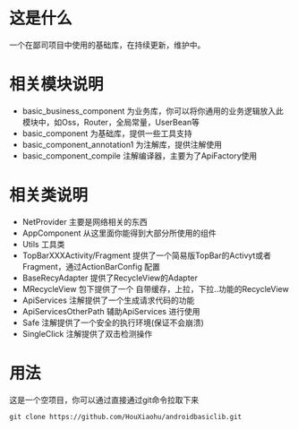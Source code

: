 # 这是什么
 一个在鄙司项目中使用的基础库，在持续更新，维护中。
 
# 相关模块说明
 - basic_business_component 为业务库，你可以将你通用的业务逻辑放入此模块中，如Oss，Router，全局常量，UserBean等
 - basic_component 为基础库，提供一些工具支持
 - basic_component_annotation1  为注解库，提供注解使用
 - basic_component_compile  注解编译器，主要为了ApiFactory使用
 
# 相关类说明
  - NetProvider       主要是网络相关的东西
  - AppComponent      从这里面你能得到大部分所使用的组件
  - Utils             工具类
  - TopBarXXXActivity/Fragment   提供了一个简易版TopBar的Activyt或者Fragment，通过ActionBarConfig 配置
  - BaseRecyAdapter            提供了RecycleView的Adapter
  - MRecycleView 包下提供了一个 自带缓存，上拉，下拉..功能的RecycleView
  - ApiServices 注解提供了一个生成请求代码的功能
  - ApiServicesOtherPath 辅助ApiServices 进行使用
  - Safe   注解提供了一个安全的执行环境(保证不会崩溃)
  - SingleClick 注解提供了双击检测操作
 
# 用法
 这是一个空项目，你可以通过直接通过git命令拉取下来
 ```
 git clone https://github.com/HouXiaohu/androidbasiclib.git
 ```


 
 
